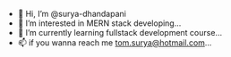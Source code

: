 - 👋 Hi, I’m @surya-dhandapani
- 👀 I’m interested in MERN stack developing...
- 🌱 I’m currently learning fullstack development course...
- 📫 if you wanna reach me tom.surya@hotmail.com...

<!---
surya-dhandapani/surya-dhandapani is a ✨ special ✨ repository because its `README.md` (this file) appears on your GitHub profile.
You can click the Preview link to take a look at your changes.
--->
